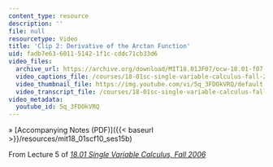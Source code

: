 ```yaml
---
content_type: resource
description: ''
file: null
resourcetype: Video
title: 'Clip 2: Derivative of the Arctan Function'
uid: fadb7e63-6011-5142-1f1c-cddc71cb33d6
video_files:
  archive_url: https://archive.org/download/MIT18.01JF07/ocw-18.01-f07-lec05_300k.mp4
  video_captions_file: /courses/18-01sc-single-variable-calculus-fall-2010/a06be190aaf65881be54439950923fba_5q_3FDOkVRQ.vtt
  video_thumbnail_file: https://img.youtube.com/vi/5q_3FDOkVRQ/default.jpg
  video_transcript_file: /courses/18-01sc-single-variable-calculus-fall-2010/4a104169351539023e82b0ae60cac6be_5q_3FDOkVRQ.pdf
video_metadata:
  youtube_id: 5q_3FDOkVRQ
---
```


» [Accompanying Notes (PDF)]({{< baseurl >}}/resources/mit18_01scf10_ses15b)

From Lecture 5 of [_18.01 Single Variable Calculus, Fall 2006_](/courses/18-01-single-variable-calculus-fall-2006/video_galleries/video-lectures)